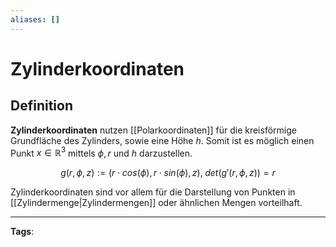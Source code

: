 ```yaml
---
aliases: []
---
```


# Zylinderkoordinaten

## Definition

**Zylinderkoordinaten** nutzen [[Polarkoordinaten]] für die kreisförmige Grundfläche des Zylinders, sowie eine Höhe $h$. Somit ist es möglich einen Punkt $x \in \mathbb{R}^{3}$ mittels $\phi, r$ und $h$ darzustellen.

$$
g(r,\phi,z) := (r \cdot cos(\phi), r \cdot sin(\phi), z),\;
det(g'(r,\phi,z)) = r
$$

Zylinderkoordinaten sind vor allem für die Darstellung von Punkten in [[Zylindermenge|Zylindermengen]] oder ähnlichen Mengen vorteilhaft.

---

**Tags**:
